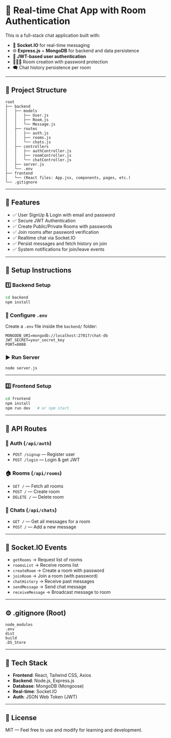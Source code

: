 # 🔐 Real-time Chat App with Room Authentication

This is a full-stack chat application built with:

- 💬 **Socket.IO** for real-time messaging  
- 🌐 **Express.js** + **MongoDB** for backend and data persistence  
- 🔐 **JWT-based user authentication**  
- 🧑‍🤝‍🧑 Room creation with password protection  
- 🗨️ Chat history persistence per room

---

## 📁 Project Structure

```
root
├── backend
│   ├── models
│   │   ├── User.js
│   │   ├── Room.js
│   │   └── Message.js
│   ├── routes
│   │   ├── auth.js
│   │   ├── rooms.js
│   │   └── chats.js
│   ├── controllers
│   │   ├── authController.js
│   │   ├── roomController.js
│   │   └── chatController.js
│   ├── server.js
│   └── .env
├── frontend
│   └── (React files: App.jsx, components, pages, etc.)
└── .gitignore
```

---

## 🚀 Features

- ✅ User SignUp & Login with email and password
- ✅ Secure JWT Authentication
- ✅ Create Public/Private Rooms with passwords
- ✅ Join rooms after password verification
- ✅ Realtime chat via Socket.IO
- ✅ Persist messages and fetch history on join
- ✅ System notifications for join/leave events

---

## 🔧 Setup Instructions

### 1️⃣ Backend Setup

```bash
cd backend
npm install
```

### 🔑 Configure `.env`

Create a `.env` file inside the `backend/` folder:

```env
MONGODB_URI=mongodb://localhost:27017/chat-db
JWT_SECRET=your_secret_key
PORT=8000
```

### ▶️ Run Server

```bash
node server.js
```

---

### 2️⃣ Frontend Setup

```bash
cd frontend
npm install
npm run dev   # or npm start
```

---

## 🔐 API Routes

### 🧑 Auth (`/api/auth`)
- `POST /signup` — Register user
- `POST /login` — Login & get JWT

### 🏠 Rooms (`/api/rooms`)
- `GET /` — Fetch all rooms
- `POST /` — Create room
- `DELETE /` — Delete room

### 💬 Chats (`/api/chats`)
- `GET /` — Get all messages for a room
- `POST /` — Add a new message

---

## 🔌 Socket.IO Events

- `getRooms` → Request list of rooms
- `roomsList` → Receive rooms list
- `createRoom` → Create a room with password
- `joinRoom` → Join a room (with password)
- `chatHistory` → Receive past messages
- `sendMessage` → Send chat message
- `receiveMessage` → Broadcast message to room

---

## ⚙️ .gitignore (Root)

```
node_modules
.env
dist
build
.DS_Store
```

---

## 🧠 Tech Stack

- **Frontend**: React, Tailwind CSS, Axios  
- **Backend**: Node.js, Express.js  
- **Database**: MongoDB (Mongoose)  
- **Real-time**: Socket.IO  
- **Auth**: JSON Web Token (JWT)

---

## 📜 License

MIT — Feel free to use and modify for learning and development.
